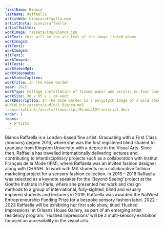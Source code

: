 ```yaml
---
firstName: Bianca
lastName: Raffaella
artistWeb: biancaraffaella.com
artistInsta: biancaraffaella
artistTwitter:
workImage: /assets/img/Bianca.jpg
altText: this will be the alt text of the image linked above
workImage2:
altText2:
workImage3:
altText3:
workImage4:
altText4:
workVideoMp4:
workVideoWebm:
workVideoCaption:
workTitle: In The Rose Garden
year: 2022
workType: Collage installation of tissue paper and acrylic on four canvases
workSize: 90 × 65 × 1 cm each
workDescription: In The Rose Garden is a polyptych image of a wild rose bush. The coloured image on the top left shows the rosebush how Bianca sees it through her left eye. The coloured image on the top right pictures the rosebush through her right eye. White versions of the same rosebush images sit below the coloured ones and represent what it is like to rely on touch but no vision. This artwork challenges the traditional and the inaccessible in the contemporary visual arts.
audioLink:/assets/audio/1.Bianca.mp3
transcriptLink:/assets/transcript/BiancaADTranscript.docx
order: 1
teams:
  - artists
---
```


Bianca Raffaella is a London-based fine artist. Graduating with a First Class (honours) degree 2016, where she was the first registered blind student to graduate from Kingston University with a degree in the Visual Arts. Since then, Raffaella has travelled internationally delivering lectures and contributing to interdisciplinary projects such as a collaboration with Institut Français de la Mode (IFM), where Raffaella was an invited fashion designer along with CHANEL to work with MA students on a collaborative fashion marketing project for a sensory fashion collection. In 2016 – 2018 Raffaella was selected as a keynote speaker for the ‘Beyond Seeing’ project at the Goethe Institute in Paris, where she presented her work and design methods to a group of international, fully-sighted, blind and visually impaired students and lecturers in 2019, Raffaella was awarded the NatWest Entrepreneurship Funding Prize for a bespoke sensory fashion label. 2022 - 2023 Raffaella will be exhibiting her first solo show, titled ‘Hushed Impressions’ at Orleans House Gallery, as part of an emerging artist residency program. ‘Hushed Impressions’ will be a multi-sensory exhibition focused on accessibility in the visual arts.
